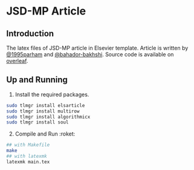 # JSD-MP Article

## Introduction

The latex files of JSD-MP article in Elsevier template. Article is written by [@1995parham](https://github.com/1995parham) and [@bahador-bakhshi](https://github.com/Bahador-Bakhshi).
Source code is available on [overleaf](https://overleaf.com/).

## Up and Running

1. Install the required packages.

```sh
sudo tlmgr install elsarticle
sudo tlmgr install multirow
sudo tlmgr install algorithmicx
sudo tlmgr install soul
```

2. Compile and Run :roket:

```sh
## with Makefile
make
## with latexmk
latexmk main.tex
```
